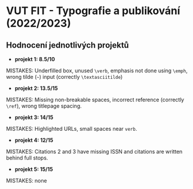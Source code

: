 # VUT FIT - Typografie a publikování (2022/2023)

## Hodnocení jednotlivých projektů

- **projekt 1: 8.5/10**  

MISTAKES: Underfilled box, unused `\verb`, emphasis not done using `\emph`, wrong tilde (`~`) input (correctly `\textasciitilde`)

- **projekt 2: 13.5/15**

MISTAKES: Missing non-breakable spaces, incorrect reference (correctly `\ref`), wrong titlepage spacing.

- **projekt 3: 14/15**

MISTAKES: Highlighted URLs, small spaces near `verb`.

- **projekt 4: 12/15**

MISTAKES: Citations 2 and 3 have missing ISSN and citations are written behind full stops.

- **projekt 5: 15/15**

MISTAKES: none
